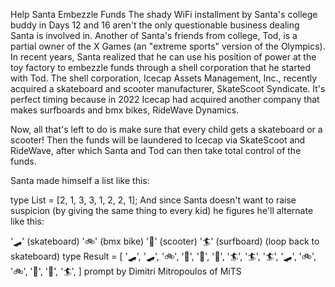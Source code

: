 Help Santa Embezzle Funds
The shady WiFi installment by Santa's college buddy in Days 12 and 16 aren't the only questionable business dealing Santa is involved in. Another of Santa's friends from college, Tod, is a partial owner of the X Games (an "extreme sports" version of the Olympics). In recent years, Santa realized that he can use his position of power at the toy factory to embezzle funds through a shell corporation that he started with Tod. The shell corporation, Icecap Assets Management, Inc., recently acquired a skateboard and scooter manufacturer, SkateScoot Syndicate. It's perfect timing because in 2022 Icecap had acquired another company that makes surfboards and bmx bikes, RideWave Dynamics.

Now, all that's left to do is make sure that every child gets a skateboard or a scooter! Then the funds will be laundered to Icecap via SkateScoot and RideWave, after which Santa and Tod can then take total control of the funds.

Santa made himself a list like this:

type List = [2, 1, 3, 3, 1, 2, 2, 1];
And since Santa doesn't want to raise suspicion (by giving the same thing to every kid) he figures he'll alternate like this:

'🛹' (skateboard)
'🚲' (bmx bike)
'🛴' (scooter)
'🏄' (surfboard)
(loop back to skateboard)
type Result = [
'🛹', '🛹',
'🚲',
'🛴', '🛴', '🛴',
'🏄', '🏄', '🏄',
'🛹',
'🚲', '🚲',
'🛴', '🛴',
'🏄',
]
prompt by Dimitri Mitropoulos of MiTS

